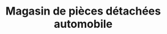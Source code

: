 ---
title: "Magasin de pièces détachées automobile"
url: /macenta/magasin-de-pieces-detachees-automobile/
shop: Autoteile
---